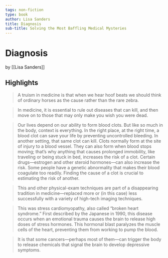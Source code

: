 ```yaml
---
tags: non-fiction
type: book
author: Lisa Sanders
title: Diagnosis
sub-title: Solving the Most Baffling Medical Mysteries
---
```


# Diagnosis
by [[Lisa Sanders]]

## Highlights
> A truism in medicine is that when we hear hoof beats we should think of ordinary horses as the cause rather than the rare zebra.

> In medicine, it is essential to rule out diseases that can kill, and then move on to those that may only make you wish you were dead.

> Our lives depend on our ability to form blood clots. But like so much in the body, context is everything. In the right place, at the right time, a blood clot can save your life by preventing uncontrolled bleeding. In another setting, that same clot can kill. Clots normally form at the site of injury to a blood vessel. They can also form when blood stops moving; that’s why anything that causes prolonged immobility, like traveling or being stuck in bed, increases the risk of a clot. Certain drugs—estrogen and other steroid hormones—can also increase the risk. Some people have a genetic abnormality that makes their blood coagulate too readily. Finding the cause of a clot is crucial to estimating the risk of another.

> This and other physical-exam techniques are part of a disappearing tradition in medicine—replaced more or (in this case) less successfully with a variety of high-tech imaging techniques.

> This was stress cardiomyopathy, also called “broken heart syndrome.” First described by the Japanese in 1990, this disease occurs when an emotional trauma causes the brain to release high doses of stress hormones. This hormonal blast paralyzes the muscle cells of the heart, preventing them from working to pump the blood.

> It is that some cancers—perhaps most of them—can trigger the body to release chemicals that signal the brain to develop depressive symptoms.
